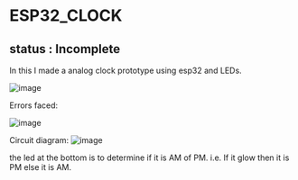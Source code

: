# ESP32_CLOCK
## status : Incomplete
In this I made a analog clock prototype using esp32 and LEDs.


![image](https://user-images.githubusercontent.com/70768880/146915396-0ae8e69d-dc10-443a-bfd1-7c4e6f0a352e.png)

Errors faced:

![image](https://user-images.githubusercontent.com/70768880/146915474-0d0da352-8e3c-4dbb-ba14-070a09433cdd.png)

Circuit diagram:
![image](https://user-images.githubusercontent.com/70768880/146915797-84354208-d3be-4f87-9f80-1b465cd6419c.png)

the led at the bottom is to determine if it is AM of PM.
i.e. If it glow then it is PM else it is AM.
